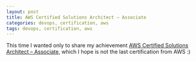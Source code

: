 ```yaml
---
layout: post
title: AWS Certified Solutions Architect – Associate
categories: devops, certification, aws
tags: devops, certification, aws
---
```


This time I wanted only to share my achievement [AWS Certified Solutions Architect – Associate](https://www.credly.com/badges/36e915a2-3f02-4a0c-82d1-83baaa07742b/public_url), which I hope is not the last certification from AWS :)